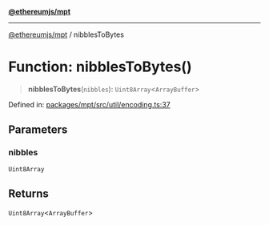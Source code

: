 [**@ethereumjs/mpt**](../README.md)

***

[@ethereumjs/mpt](../README.md) / nibblesToBytes

# Function: nibblesToBytes()

> **nibblesToBytes**(`nibbles`): `Uint8Array`\<`ArrayBuffer`\>

Defined in: [packages/mpt/src/util/encoding.ts:37](https://github.com/ethereumjs/ethereumjs-monorepo/blob/master/packages/mpt/src/util/encoding.ts#L37)

## Parameters

### nibbles

`Uint8Array`

## Returns

`Uint8Array`\<`ArrayBuffer`\>
